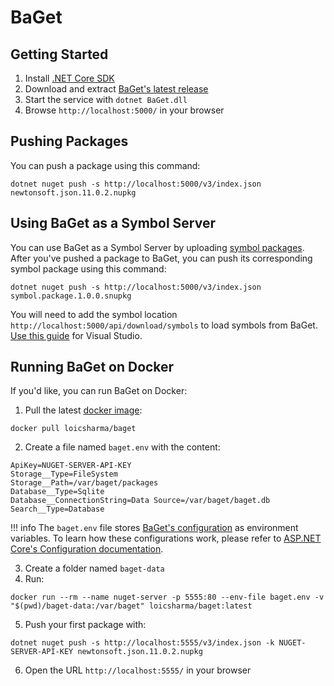 # BaGet

## Getting Started

1. Install [.NET Core SDK](https://www.microsoft.com/net/download)
2. Download and extract [BaGet's latest release](https://github.com/loic-sharma/BaGet/releases)
3. Start the service with `dotnet BaGet.dll`
4. Browse `http://localhost:5000/` in your browser

## Pushing Packages

You can push a package using this command:

```
dotnet nuget push -s http://localhost:5000/v3/index.json newtonsoft.json.11.0.2.nupkg
```

## Using BaGet as a Symbol Server

You can use BaGet as a Symbol Server by uploading
[symbol packages](https://docs.microsoft.com/en-us/nuget/create-packages/symbol-packages-snupkg).
After you've pushed a package to BaGet, you can push its corresponding
symbol package using this command:

```
dotnet nuget push -s http://localhost:5000/v3/index.json symbol.package.1.0.0.snupkg
```

You will need to add the symbol location `http://localhost:5000/api/download/symbols` to load symbols from BaGet.
[Use this guide](https://docs.microsoft.com/en-us/visualstudio/debugger/specify-symbol-dot-pdb-and-source-files-in-the-visual-studio-debugger?view=vs-2017#configure-symbol-locations-and-loading-options) for Visual Studio.

## Running BaGet on Docker

If you'd like, you can run BaGet on Docker:

1. Pull the latest [docker image](https://hub.docker.com/r/loicsharma/baget):

```
docker pull loicsharma/baget
```

2. Create a file named `baget.env` with the content:

```
ApiKey=NUGET-SERVER-API-KEY
Storage__Type=FileSystem
Storage__Path=/var/baget/packages
Database__Type=Sqlite
Database__ConnectionString=Data Source=/var/baget/baget.db
Search__Type=Database
```

!!! info
    The `baget.env` file stores [BaGet's configuration](configuration) as environment
    variables. To learn how these configurations work, please refer to
    [ASP.NET Core's Configuration documentation](https://docs.microsoft.com/en-us/aspnet/core/fundamentals/configuration/?view=aspnetcore-2.1&tabs=basicconfiguration#configuration-by-environment).

3. Create a folder named `baget-data`
4. Run:

```
docker run --rm --name nuget-server -p 5555:80 --env-file baget.env -v "$(pwd)/baget-data:/var/baget" loicsharma/baget:latest
```

5. Push your first package with:

```
dotnet nuget push -s http://localhost:5555/v3/index.json -k NUGET-SERVER-API-KEY newtonsoft.json.11.0.2.nupkg
```

6. Open the URL `http://localhost:5555/` in your browser
